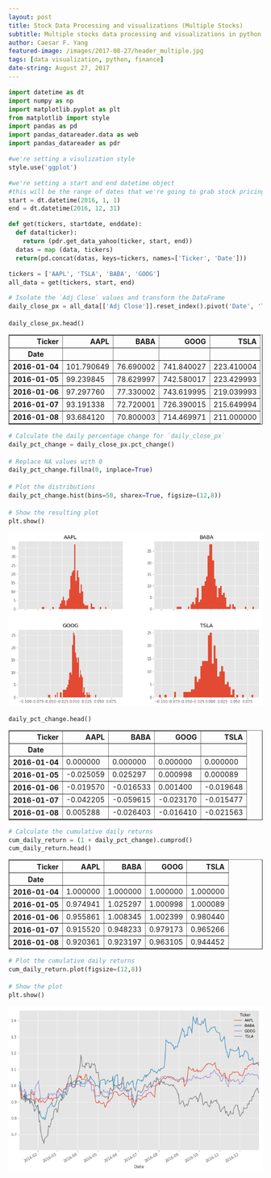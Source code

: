 ```yaml
---
layout: post
title: Stock Data Processing and visualizations (Multiple Stocks)
subtitle: Multiple stocks data processing and visualizations in python
author: Caesar F. Yang
featured-image: /images/2017-08-27/header_multiple.jpg
tags: [data visualization, python, finance]
date-string: August 27, 2017
---
```



```python
import datetime as dt
import numpy as np
import matplotlib.pyplot as plt
from matplotlib import style
import pandas as pd
import pandas_datareader.data as web
import pandas_datareader as pdr
```


```python
#we're setting a visulization style
style.use('ggplot')
```


```python
#we're setting a start and end datetime object
#this will be the range of dates that we're going to grab stock pricing information foR
start = dt.datetime(2016, 1, 1)
end = dt.datetime(2016, 12, 31)
```


```python
def get(tickers, startdate, enddate):
  def data(ticker):
    return (pdr.get_data_yahoo(ticker, start, end))
  datas = map (data, tickers)
  return(pd.concat(datas, keys=tickers, names=['Ticker', 'Date']))
```


```python
tickers = ['AAPL', 'TSLA', 'BABA', 'GOOG']
all_data = get(tickers, start, end)
```


```python
# Isolate the `Adj Close` values and transform the DataFrame
daily_close_px = all_data[['Adj Close']].reset_index().pivot('Date', 'Ticker', 'Adj Close')

daily_close_px.head()
```




<div>
<table border="1" class="dataframe">
  <thead>
    <tr style="text-align: right;">
      <th>Ticker</th>
      <th>AAPL</th>
      <th>BABA</th>
      <th>GOOG</th>
      <th>TSLA</th>
    </tr>
    <tr>
      <th>Date</th>
      <th></th>
      <th></th>
      <th></th>
      <th></th>
    </tr>
  </thead>
  <tbody>
    <tr>
      <th>2016-01-04</th>
      <td>101.790649</td>
      <td>76.690002</td>
      <td>741.840027</td>
      <td>223.410004</td>
    </tr>
    <tr>
      <th>2016-01-05</th>
      <td>99.239845</td>
      <td>78.629997</td>
      <td>742.580017</td>
      <td>223.429993</td>
    </tr>
    <tr>
      <th>2016-01-06</th>
      <td>97.297760</td>
      <td>77.330002</td>
      <td>743.619995</td>
      <td>219.039993</td>
    </tr>
    <tr>
      <th>2016-01-07</th>
      <td>93.191338</td>
      <td>72.720001</td>
      <td>726.390015</td>
      <td>215.649994</td>
    </tr>
    <tr>
      <th>2016-01-08</th>
      <td>93.684120</td>
      <td>70.800003</td>
      <td>714.469971</td>
      <td>211.000000</td>
    </tr>
  </tbody>
</table>
</div>




```python
# Calculate the daily percentage change for `daily_close_px`
daily_pct_change = daily_close_px.pct_change()

# Replace NA values with 0
daily_pct_change.fillna(0, inplace=True)

# Plot the distributions
daily_pct_change.hist(bins=50, sharex=True, figsize=(12,8))

# Show the resulting plot
plt.show()
```


![png](/images/2017-08-27/output_6_0.png)



```python
daily_pct_change.head()
```




<div>
<table border="1" class="dataframe">
  <thead>
    <tr style="text-align: right;">
      <th>Ticker</th>
      <th>AAPL</th>
      <th>BABA</th>
      <th>GOOG</th>
      <th>TSLA</th>
    </tr>
    <tr>
      <th>Date</th>
      <th></th>
      <th></th>
      <th></th>
      <th></th>
    </tr>
  </thead>
  <tbody>
    <tr>
      <th>2016-01-04</th>
      <td>0.000000</td>
      <td>0.000000</td>
      <td>0.000000</td>
      <td>0.000000</td>
    </tr>
    <tr>
      <th>2016-01-05</th>
      <td>-0.025059</td>
      <td>0.025297</td>
      <td>0.000998</td>
      <td>0.000089</td>
    </tr>
    <tr>
      <th>2016-01-06</th>
      <td>-0.019570</td>
      <td>-0.016533</td>
      <td>0.001400</td>
      <td>-0.019648</td>
    </tr>
    <tr>
      <th>2016-01-07</th>
      <td>-0.042205</td>
      <td>-0.059615</td>
      <td>-0.023170</td>
      <td>-0.015477</td>
    </tr>
    <tr>
      <th>2016-01-08</th>
      <td>0.005288</td>
      <td>-0.026403</td>
      <td>-0.016410</td>
      <td>-0.021563</td>
    </tr>
  </tbody>
</table>
</div>




```python
# Calculate the cumulative daily returns
cum_daily_return = (1 + daily_pct_change).cumprod()
cum_daily_return.head()
```




<div>
<table border="1" class="dataframe">
  <thead>
    <tr style="text-align: right;">
      <th>Ticker</th>
      <th>AAPL</th>
      <th>BABA</th>
      <th>GOOG</th>
      <th>TSLA</th>
    </tr>
    <tr>
      <th>Date</th>
      <th></th>
      <th></th>
      <th></th>
      <th></th>
    </tr>
  </thead>
  <tbody>
    <tr>
      <th>2016-01-04</th>
      <td>1.000000</td>
      <td>1.000000</td>
      <td>1.000000</td>
      <td>1.000000</td>
    </tr>
    <tr>
      <th>2016-01-05</th>
      <td>0.974941</td>
      <td>1.025297</td>
      <td>1.000998</td>
      <td>1.000089</td>
    </tr>
    <tr>
      <th>2016-01-06</th>
      <td>0.955861</td>
      <td>1.008345</td>
      <td>1.002399</td>
      <td>0.980440</td>
    </tr>
    <tr>
      <th>2016-01-07</th>
      <td>0.915520</td>
      <td>0.948233</td>
      <td>0.979173</td>
      <td>0.965266</td>
    </tr>
    <tr>
      <th>2016-01-08</th>
      <td>0.920361</td>
      <td>0.923197</td>
      <td>0.963105</td>
      <td>0.944452</td>
    </tr>
  </tbody>
</table>
</div>




```python
# Plot the cumulative daily returns
cum_daily_return.plot(figsize=(12,8))

# Show the plot
plt.show()
```


![png](/images/2017-08-27/output_9_0.png)


